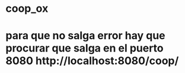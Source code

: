 # coop_ox
# para que no salga error hay que procurar que salga en el puerto 8080 http://localhost:8080/coop/
